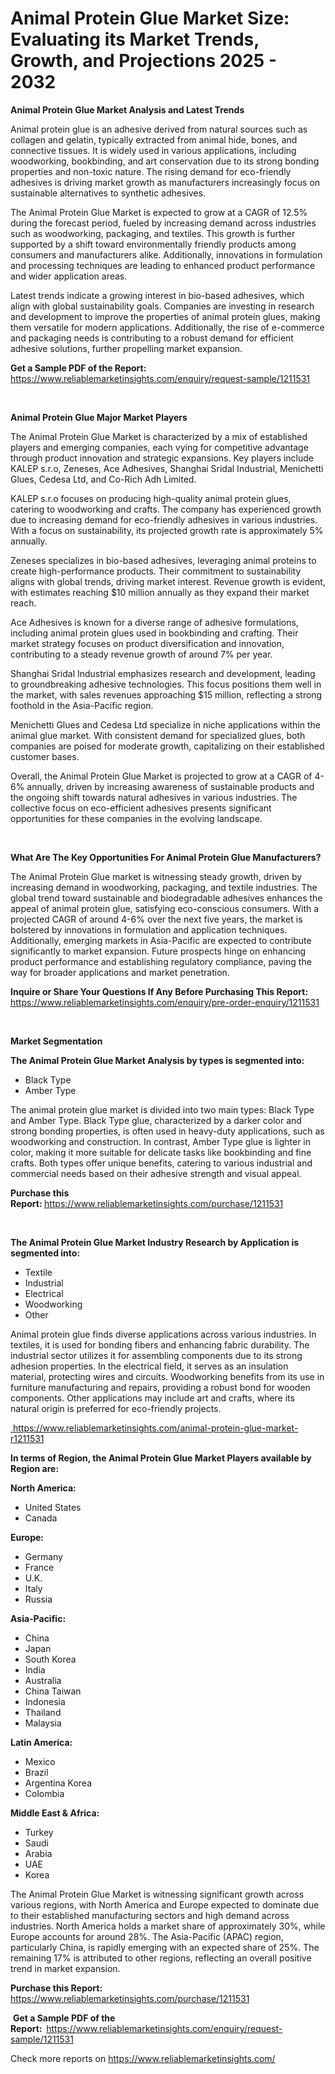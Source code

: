 <p><h1>Animal Protein Glue Market Size: Evaluating its Market Trends, Growth, and Projections 2025 - 2032</h1></p><p><strong>Animal Protein Glue Market Analysis and Latest Trends</strong></p>
<p><p>Animal protein glue is an adhesive derived from natural sources such as collagen and gelatin, typically extracted from animal hide, bones, and connective tissues. It is widely used in various applications, including woodworking, bookbinding, and art conservation due to its strong bonding properties and non-toxic nature. The rising demand for eco-friendly adhesives is driving market growth as manufacturers increasingly focus on sustainable alternatives to synthetic adhesives.</p><p>The Animal Protein Glue Market is expected to grow at a CAGR of 12.5% during the forecast period, fueled by increasing demand across industries such as woodworking, packaging, and textiles. This growth is further supported by a shift toward environmentally friendly products among consumers and manufacturers alike. Additionally, innovations in formulation and processing techniques are leading to enhanced product performance and wider application areas.</p><p>Latest trends indicate a growing interest in bio-based adhesives, which align with global sustainability goals. Companies are investing in research and development to improve the properties of animal protein glues, making them versatile for modern applications. Additionally, the rise of e-commerce and packaging needs is contributing to a robust demand for efficient adhesive solutions, further propelling market expansion.</p></p>
<p><strong>Get a Sample PDF of the Report:&nbsp;</strong> <a href="https://www.reliablemarketinsights.com/enquiry/request-sample/1211531?utm_campaign=1558&utm_medium=2&utm_source=Github&utm_content=ia&utm_term=24032025&utm_id=animal-protein-glue">https://www.reliablemarketinsights.com/enquiry/request-sample/1211531</a></p>
<p>&nbsp;</p>
<p><strong>Animal Protein Glue Major Market Players</strong></p>
<p><p>The Animal Protein Glue Market is characterized by a mix of established players and emerging companies, each vying for competitive advantage through product innovation and strategic expansions. Key players include KALEP s.r.o, Zeneses, Ace Adhesives, Shanghai Sridal Industrial, Menichetti Glues, Cedesa Ltd, and Co-Rich Adh Limited.</p><p>KALEP s.r.o focuses on producing high-quality animal protein glues, catering to woodworking and crafts. The company has experienced growth due to increasing demand for eco-friendly adhesives in various industries. With a focus on sustainability, its projected growth rate is approximately 5% annually.</p><p>Zeneses specializes in bio-based adhesives, leveraging animal proteins to create high-performance products. Their commitment to sustainability aligns with global trends, driving market interest. Revenue growth is evident, with estimates reaching $10 million annually as they expand their market reach.</p><p>Ace Adhesives is known for a diverse range of adhesive formulations, including animal protein glues used in bookbinding and crafting. Their market strategy focuses on product diversification and innovation, contributing to a steady revenue growth of around 7% per year.</p><p>Shanghai Sridal Industrial emphasizes research and development, leading to groundbreaking adhesive technologies. This focus positions them well in the market, with sales revenues approaching $15 million, reflecting a strong foothold in the Asia-Pacific region.</p><p>Menichetti Glues and Cedesa Ltd specialize in niche applications within the animal glue market. With consistent demand for specialized glues, both companies are poised for moderate growth, capitalizing on their established customer bases.</p><p>Overall, the Animal Protein Glue Market is projected to grow at a CAGR of 4-6% annually, driven by increasing awareness of sustainable products and the ongoing shift towards natural adhesives in various industries. The collective focus on eco-efficient adhesives presents significant opportunities for these companies in the evolving landscape.</p></p>
<p>&nbsp;</p>
<p><strong>What Are The Key Opportunities For Animal Protein Glue Manufacturers?</strong></p>
<p><p>The Animal Protein Glue market is witnessing steady growth, driven by increasing demand in woodworking, packaging, and textile industries. The global trend toward sustainable and biodegradable adhesives enhances the appeal of animal protein glue, satisfying eco-conscious consumers. With a projected CAGR of around 4-6% over the next five years, the market is bolstered by innovations in formulation and application techniques. Additionally, emerging markets in Asia-Pacific are expected to contribute significantly to market expansion. Future prospects hinge on enhancing product performance and establishing regulatory compliance, paving the way for broader applications and market penetration.</p></p>
<p><strong>Inquire or Share Your Questions If Any Before Purchasing This Report:</strong> <a href="https://www.reliablemarketinsights.com/enquiry/pre-order-enquiry/1211531?utm_campaign=1558&utm_medium=2&utm_source=Github&utm_content=ia&utm_term=24032025&utm_id=animal-protein-glue">https://www.reliablemarketinsights.com/enquiry/pre-order-enquiry/1211531</a></p>
<p>&nbsp;</p>
<p><strong>Market Segmentation</strong></p>
<p><strong>The Animal Protein Glue Market Analysis by types is segmented into:</strong></p>
<p><ul><li>Black Type</li><li>Amber Type</li></ul></p>
<p><p>The animal protein glue market is divided into two main types: Black Type and Amber Type. Black Type glue, characterized by a darker color and strong bonding properties, is often used in heavy-duty applications, such as woodworking and construction. In contrast, Amber Type glue is lighter in color, making it more suitable for delicate tasks like bookbinding and fine crafts. Both types offer unique benefits, catering to various industrial and commercial needs based on their adhesive strength and visual appeal.</p></p>
<p><strong>Purchase this Report:&nbsp;</strong><a href="https://www.reliablemarketinsights.com/purchase/1211531?utm_campaign=1558&utm_medium=2&utm_source=Github&utm_content=ia&utm_term=24032025&utm_id=animal-protein-glue">https://www.reliablemarketinsights.com/purchase/1211531</a></p>
<p>&nbsp;</p>
<p><strong>The Animal Protein Glue Market Industry Research by Application is segmented into:</strong></p>
<p><ul><li>Textile</li><li>Industrial</li><li>Electrical</li><li>Woodworking</li><li>Other</li></ul></p>
<p><p>Animal protein glue finds diverse applications across various industries. In textiles, it is used for bonding fibers and enhancing fabric durability. The industrial sector utilizes it for assembling components due to its strong adhesion properties. In the electrical field, it serves as an insulation material, protecting wires and circuits. Woodworking benefits from its use in furniture manufacturing and repairs, providing a robust bond for wooden components. Other applications may include art and crafts, where its natural origin is preferred for eco-friendly projects.</p></p>
<p><a href="https://www.reliablemarketinsights.com/animal-protein-glue-market-r1211531?utm_campaign=1558&utm_medium=2&utm_source=Github&utm_content=ia&utm_term=24032025&utm_id=animal-protein-glue">&nbsp;https://www.reliablemarketinsights.com/animal-protein-glue-market-r1211531</a></p>
<p><strong>In terms of Region, the Animal Protein Glue Market Players available by Region are:</strong></p>
<p>
    <p> <strong> North America: </strong>
        <ul>
            <li>United States</li>
            <li>Canada</li>
        </ul>
        </p> 
    <p> <strong> Europe: </strong>
        <ul>
            <li>Germany</li>
            <li>France</li>
            <li>U.K.</li>
            <li>Italy</li>
            <li>Russia</li>
        </ul>
        </p> 
    <p> <strong> Asia-Pacific: </strong>
        <ul>
            <li>China</li>
            <li>Japan</li>
            <li>South Korea</li>
            <li>India</li>
            <li>Australia</li>
            <li>China Taiwan</li>
            <li>Indonesia</li>
            <li>Thailand</li>
            <li>Malaysia</li>
        </ul>
        </p> 
    <p> <strong> Latin America: </strong>
        <ul>
            <li>Mexico</li>
            <li>Brazil</li>
            <li>Argentina Korea</li>
            <li>Colombia</li>
        </ul>
        </p> 
    <p> <strong> Middle East & Africa: </strong>
        <ul>
            <li>Turkey</li>
            <li>Saudi</li>
            <li>Arabia</li>
            <li>UAE</li>
            <li>Korea</li>
        </ul>
    </p>
    </p>
<p><p>The Animal Protein Glue Market is witnessing significant growth across various regions, with North America and Europe expected to dominate due to their established manufacturing sectors and high demand across industries. North America holds a market share of approximately 30%, while Europe accounts for around 28%. The Asia-Pacific (APAC) region, particularly China, is rapidly emerging with an expected share of 25%. The remaining 17% is attributed to other regions, reflecting an overall positive trend in market expansion.</p></p>
<p><strong>Purchase this Report: </strong><a href="https://www.reliablemarketinsights.com/purchase/1211531?utm_campaign=1558&utm_medium=2&utm_source=Github&utm_content=ia&utm_term=24032025&utm_id=animal-protein-glue">https://www.reliablemarketinsights.com/purchase/1211531</a></p>
<p>&nbsp;<strong>Get a Sample PDF of the Report:&nbsp;&nbsp;</strong><a href="https://www.reliablemarketinsights.com/enquiry/request-sample/1211531?utm_campaign=1558&utm_medium=2&utm_source=Github&utm_content=ia&utm_term=24032025&utm_id=animal-protein-glue">https://www.reliablemarketinsights.com/enquiry/request-sample/1211531</a></p>
<p><strong></strong></p>
<p>Check more reports on <a href="https://www.reliablemarketinsights.com/?utm_campaign=1558&utm_medium=2&utm_source=Github&utm_content=ia&utm_term=24032025&utm_id=animal-protein-glue">https://www.reliablemarketinsights.com/</a></p>